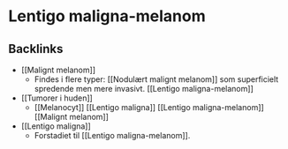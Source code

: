 # Lentigo maligna-melanom

## Backlinks
* [[Malignt melanom]]
	* Findes i flere typer:
[[Nodulært malignt melanom]] som superficielt spredende men mere invasivt.
[[Lentigo maligna-melanom]]
* [[Tumorer i huden]]
	* [[Melanocyt]]
	[[Lentigo maligna]]
		[[Lentigo maligna-melanom]]
	[[Malignt melanom]]
* [[Lentigo maligna]]
	* Forstadiet til [[Lentigo maligna-melanom]].

<!-- {BearID:785E0C7C-3481-4F99-8D11-35308194D7C0-30450-0000437FD7154D11} -->
